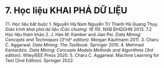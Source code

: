 # 7. Học liệu KHAI PHÁ DỮ LIỆU
7.1. Học liệu bắt buộc 1. Nguyễn Hà Nam Nguyễn Trí Thành Hà Quang Thụy. *Giáo trình khai phá dữ liệu (Các chương: 16 10)*. NXB ĐHQGHN 2013. 7.2 Học liệu tham khảo 2. J. Han M. Kamber and Jian Pei. *Data Mining: Concepts and Techniques (3^rd^ edition)*. Morgan Kaufmann 2011. 3. Charu C. Aggarwal. *Data Mining: The Textbook*. Springer 2015. 4. Mehmed Kantardzic. *Data Mining: Concepts Models Methods and Algorithms (3rd edition)*. WileyIEEE Press 2020. 5. Charu C. Aggarwal. Machine Learning for Text (2nd Edition). Springer 2022.
